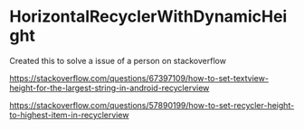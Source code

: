# HorizontalRecyclerWithDynamicHeight

Created this to solve a issue of a person on stackoverflow

https://stackoverflow.com/questions/67397109/how-to-set-textview-height-for-the-largest-string-in-android-recyclerview

https://stackoverflow.com/questions/57890199/how-to-set-recycler-height-to-highest-item-in-recyclerview
